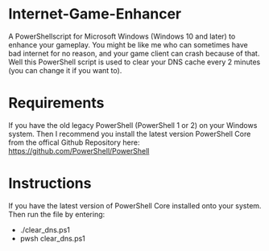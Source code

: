 # Internet-Game-Enhancer
A PowerShellscript for Microsoft Windows (Windows 10 and later) to enhance your gameplay. You might be like me who can sometimes have bad internet for no reason, and your game client can crash because of that. Well this PowerShell script is used to clear your DNS cache every 2 minutes (you can change it if you want to).

# Requirements
If you have the old legacy PowerShell (PowerShell 1 or 2) on your Windows system. Then I recommend you install the latest version PowerShell Core from the offical Github Repository here: https://github.com/PowerShell/PowerShell

# Instructions
If you have the latest version of PowerShell Core installed onto your system. Then run the file by entering:
* ./clear_dns.ps1
* pwsh clear_dns.ps1
